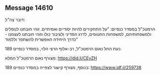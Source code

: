 ## Message 14610

דובר צה"ל:

הרמטכ"ל במסדר כנפיים: "על התחקירים להיות יסודיים ואמיתיים. זוהי חובתנו לנופלים ולמשפחותיהם, למשפחות החטופים, לדרג המדיני ולציבור כולו וזוהי חובתנו לעצמנו - כדרך היחידה האפשרית להשתפר וללמוד" 

כעת החל נאום הרמטכ"ל, רב-אלוף הרצי הלוי, במסדר כנפיים 189. 

מצורף נאום הרמטכ"ל המלא: https://did.li/CEyZH

בנוסף, מצורף קישור לצפייה במסדר כנפיים 189: https://www.idf.il/259738

